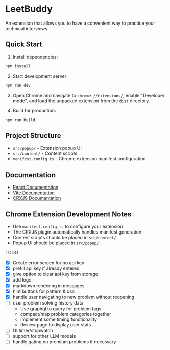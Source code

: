# LeetBuddy

An extension that allows you to have a convenient way to practice your technical interviews.

## Quick Start

1. Install dependencies:

```bash
npm install
```

2. Start development server:

```bash
npm run dev
```

3. Open Chrome and navigate to `chrome://extensions/`, enable "Developer mode", and load the unpacked extension from the `dist` directory.

4. Build for production:

```bash
npm run build
```

## Project Structure

- `src/popup/` - Extension popup UI
- `src/content/` - Content scripts
- `manifest.config.ts` - Chrome extension manifest configuration

## Documentation

- [React Documentation](https://reactjs.org/)
- [Vite Documentation](https://vitejs.dev/)
- [CRXJS Documentation](https://crxjs.dev/vite-plugin)

## Chrome Extension Development Notes

- Use `manifest.config.ts` to configure your extension
- The CRXJS plugin automatically handles manifest generation
- Content scripts should be placed in `src/content/`
- Popup UI should be placed in `src/popup/`

TODO

- [x] Create error screen for no api key
- [x] prefill api key if already entered
- [x] give option to clear api key from storage
- [x] add logo
- [x] markdown rendering in messages
- [x] hint buttons for pattern & dsa
- [x] handle user navigating to new problem without reopening
- [ ] user problem solving history data
    - Use graphql to query for problem tags
    - compact/map problem categories together
    - implement some timing functionality
    - Review page to display user stats
- [ ] UI timer/stopwatch
- [ ] support for other LLM models
- [ ] handle gating on premium problems if necessary
